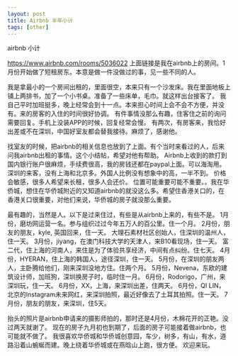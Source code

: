 ```yaml
---
layout: post
title: Airbnb 半年小计
tags: [other]
---
```


airbnb 小计

https://www.airbnb.com/rooms/5036022
上面链接是我在airbnb上的房间。1月份开始做了短租房东。本意是做一件没做过的事，见一些不同的人。

我是拿最小的一个房间出租的，里面很空，本来只有一个沙发床。我在里面地板上铺上两排书，加了一个小书桌。准备了一些床单，毛巾。就这样出台接客了。
我自己平时加班挺多，晚上经常会到十一点。本来担心时间上会不会不方便，并没有。来的房客的入住的时间很好协调。
有件事情没那么有趣，住客住之前的询问需要回复。手机上没装APP的时候，回复经常会慢。
有两次，有房客来，我恰好出差或不在深圳，中国好室友都会替我接待。麻烦了，感谢他。

找室友的时候，把airbnb的相关信息也放到了上面。有个当时来看过的人，后来问我airbnb出租的事情。这个小结帖，希望对他有帮助。
Airbnb上收到的款打到国内银行账户很麻烦，手续费很高，我的房钱还都在paypal上面。可以海淘用。
深圳的来客，没有上海和北京多。外国人比例没有想象中的高，一半不到。
价格会敏感，很多人希望来长租，很多人会还价。
位置可能重要可能不重要。。我在华侨城，想住在华侨城附近的又知道airbnb的就没这么多。希望住香港关口的，在香港关口很重要，对他们来说，华侨城的房子就没那么重要。

最有趣的，当然是人。以下是过来住过，有些是从airbnb上来的，有些不是。
1月份，磨坊网运营一名。参与组织过过今年五万人的百公里。住一个月。
2月份，朋友的朋友，kyle, 英国回来，住一天。
		大理石素材社区创始人，住深圳的温州人，住一天。
3月份，jiyang，在澳门科技大学的天津人，来B10看现场，住一天。
		 富二代，住上海的河南人，来住是为了体验共享经济，中间有点纠纷。住七天。
4月份，HYERAN，住上海的韩国人，途径深圳，住一天。
5月份，在深圳的朋友两人，主卧腾给他们，刚来深圳没地方住。住两个月。
5月份，Nevena，东欧的建筑设计师，加班狗，深圳换房子时，临时住一月。
6月份，Rodorigo，广州，来深圳玩，住一天。
6月份，XX，上海，来深圳出差，住两天。
6月份，QI LIN，北京的Instagram未来网红，来深圳拍照，最近好像去了土耳其拍照。住一天。
7月份，朋友的朋友，来深圳，住5天。

抬头的照片是airbnb申请来的摄影师拍的，那时还是4月份，木棉花开的正艳。没过两天就谢了。
现在的房子九月初也到期了，后面的房子可能接着做airbnb，也可能就不做了。
我很喜欢华侨城和华侨城创意园，车少，树多，有山，有水，道路沿着山蜿蜒而建。晚上绕着华侨城或在燕晗山上跑，很方便。
欢迎来玩。
